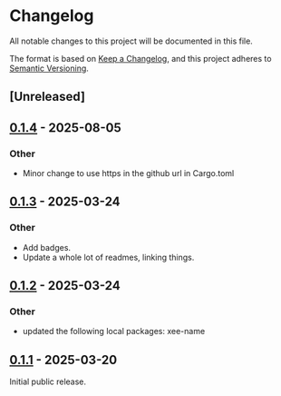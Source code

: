 # Changelog

All notable changes to this project will be documented in this file.

The format is based on [Keep a Changelog](https://keepachangelog.com/en/1.0.0/),
and this project adheres to [Semantic Versioning](https://semver.org/spec/v2.0.0.html).

## [Unreleased]

## [0.1.4](https://github.com/Paligo/xee/compare/xee-xpath-type-v0.1.3...xee-xpath-type-v0.1.4) - 2025-08-05

### Other

- Minor change to use https in the github url in Cargo.toml

## [0.1.3](https://github.com/Paligo/xee/compare/xee-xpath-type-v0.1.2...xee-xpath-type-v0.1.3) - 2025-03-24

### Other

- Add badges.
- Update a whole lot of readmes, linking things.

## [0.1.2](https://github.com/Paligo/xee/compare/xee-xpath-type-v0.1.1...xee-xpath-type-v0.1.2) - 2025-03-24

### Other

- updated the following local packages: xee-name

## [0.1.1](https://github.com/Paligo/xee/releases/tag/xee-xpath-type-v0.1.1) - 2025-03-20

Initial public release.